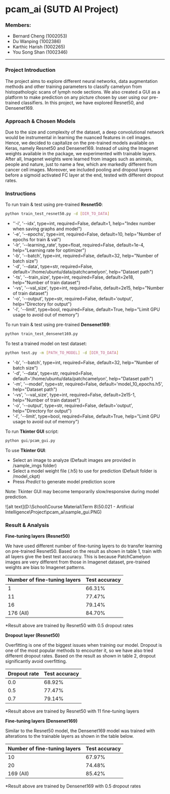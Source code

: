 # pcam_ai (SUTD AI Project)
### Members:

- Bernard Cheng (1002053)
- Du Wanping (1002386)
- Karthic Harish (1002265)
- You Song Shan (1002346)

---

### Project Introduction

The project aims to explore different neural networks, data augmentation methods and other training parameters to classify camelyon from histopathologic scans of lymph node sections. We also created a GUI as a platform to make prediction on any picture chosen by user using our pre-trained classifiers. In this project, we have explored Resnet50, and Densenet169.

### Approach & Chosen Models

Due to the size and complexity of the dataset, a deep convolutional network would be instrumental in learning the nuanced features in cell images. Hence, we decided to capitalize on the pre-trained models available on Keras, namely Resnet50 and Densenet169. Instead of using the Imagenet weights available in the package, we experimented with trainable layers. After all, Imagenet weights were learned from images such as animals, people and nature, just to name a few, which are markedly different from cancer cell images. Moreover, we included pooling and dropout layers before a sigmoid activated FC layer at the end, tested with different dropout rates.

### Instructions

To run train & test using pre-trained **Resnet50**:

```bash
python train_test_resnet50.py -d [DIR_TO_DATA]
```

- ''-i', '--idx', type=int, required=False, default=1, help="Index number when saving graphs and model")
- '-e', '--epochs', type=int, required=False, default=10, help="Number of epochs for train & val")
- '-lr', '--learning_rate', type=float, required=False, default=1e-4, help="Learning rate for optimizer")
- '-b', '--batch', type=int, required=False, default=32, help="Number of batch size")
- '-d', '--data', type=str, required=False, default='/home/ubuntu/data/patchcamelyon', help="Dataset path")
- '-ts', '--train_size', type=int, required=False, default=2e18, help="Number of train dataset")
- '-vs', '--val_size', type=int, required=False, default=2e15, help="Number of train dataset")
- '-o', '--output', type=str, required=False, default='output', help="Directory for output")
- '-l', '--limit', type=bool, required=False, default=True, help="Limit GPU usage to avoid out of memory")



To run train & test using pre-trained **Densenet169**:

```bash
python train_test_densenet169.py
```



To test a trained model on test dataset:

```bash
python test.py -m [PATH_TO_MODEL] -d [DIR_TO_DATA]
```

- '-b', '--batch', type=int, required=False, default=32, help="Number of batch size")
- '-d', '--data', type=str, required=False, default='/home/ubuntu/data/patchcamelyon', help="Dataset path")
- '-m', '--model', type=str, required=False, default='model_10_epochs.h5', help="Dataset path")
- '-vs', '--val_size', type=int, required=False, default=2e15-1, help="Number of train dataset")
- '-o', '--output', type=str, required=False, default='output', help="Directory for output")
- '-l', '--limit', type=bool, required=False, default=True, help="Limit GPU usage to avoid out of memory")



To run **Tkinter GUI** script:

```python
python gui/pcam_gui.py
```

To use **Tkinter GUI**:

* Select an image to analyze (Default images are provided in /sample_imgs folder)
* Select a model weight file (.h5) to use for prediction (Default folder is /model_ckpt)
* Press *Predict* to generate model prediction score


Note: Tkinter GUI may become temporarily slow/responsive during model prediction.

![alt text](D:\School\Course Material\Term 8\50.021 - Artificial Intelligence\Project\pcam_ai\sample_gui.PNG)

### Result & Analysis

**Fine-tuning layers (Resnet50)**


We have used different number of fine-tuning layers to do transfer learning on pre-trained Resnet50. Based on the result as shown in table 1, train with all layers give the best test accuracy. This is because PatchCamelyon images are very different from those in Imagenet dataset, pre-trained weights are bias to Imagenet patterns.

| Number of fine-tuning layers | Test accuracy |
| ---------------------------- | ------------- |
| 1                            | 66.31%        |
| 11                           | 77.47%        |
| 16                           | 79.14%        |
| 176 (All)                    | 84.70%        |

*Result above are trained by Resnet50 with 0.5 dropout rates

**Dropout layer (Resnet50)**

Overfitting is one of the biggest issues when training our model. Dropout is one of the most popular methods to encounter it, so we have also tried different dropout rates. Based on the result as shown in table 2, dropout significantly avoid overfitting.

| Dropout rate | Test accuracy |
| ------------ | ------------- |
| 0.0          | 68.92%        |
| 0.5          | 77.47%        |
| 0.7          | 79.14%        |

*Result above are trained by Resnet50 with 11 fine-tuning layers

**Fine-tuning layers (Densenet169)**

Similar to the Resnet50 model, the Densenet169 model was trained with alterations to the trainable layers as shown in the table below.

| Number of fine-tuning layers | Test accuracy |
| ---------------------------- | ------------- |
| 10                           | 67.97%        |
| 20                           | 74.48%        |
| 169 (All)                    | 85.42%        |

*Result above are trained by Densenet169 with 0.5 dropout rates
